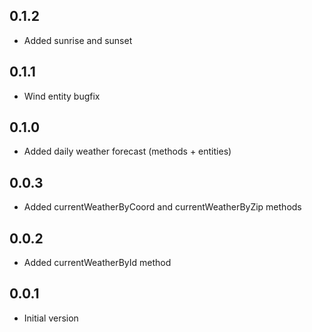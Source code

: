 ## 0.1.2

- Added sunrise and sunset

## 0.1.1

- Wind entity bugfix

## 0.1.0

- Added daily weather forecast (methods + entities)

## 0.0.3

- Added currentWeatherByCoord and currentWeatherByZip methods

## 0.0.2

- Added currentWeatherById method

## 0.0.1

- Initial version
